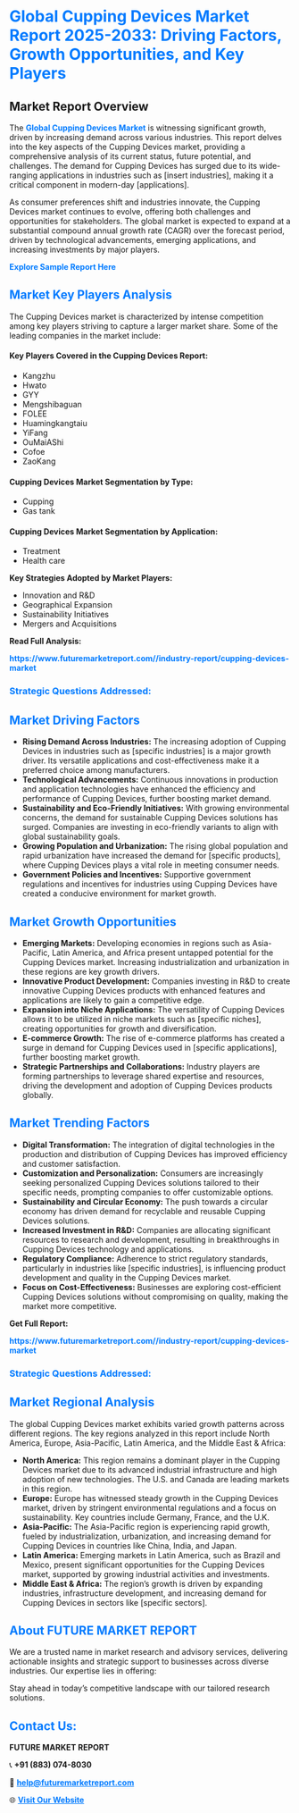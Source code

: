 <h1 style="color: #007BFF;">Global Cupping Devices Market Report 2025-2033: Driving Factors, Growth Opportunities, and Key Players</h1>

<section id="overview">
<h2>Market Report Overview</h2>
<p>The <a href="https://www.futuremarketreport.com//industry-report/cupping-devices-market" style="color: #007BFF; text-decoration: none;"><strong>Global Cupping Devices Market</strong></a> is witnessing significant growth, driven by increasing demand across various industries. This report delves into the key aspects of the Cupping Devices market, providing a comprehensive analysis of its current status, future potential, and challenges. The demand for Cupping Devices has surged due to its wide-ranging applications in industries such as [insert industries], making it a critical component in modern-day [applications].</p>
<p>As consumer preferences shift and industries innovate, the Cupping Devices market continues to evolve, offering both challenges and opportunities for stakeholders. The global market is expected to expand at a substantial compound annual growth rate (CAGR) over the forecast period, driven by technological advancements, emerging applications, and increasing investments by major players.</p>
</section>

<section id="overview">
<p><a href="https://www.futuremarketreport.com//request-sample/reportId=52874" style="color: #007BFF; text-decoration: none;"><strong>Explore Sample Report Here</strong></a></p>
</section>

<section id="key-players">
<h2 style="color: #007BFF;">Market Key Players Analysis</h2>
<p>The Cupping Devices market is characterized by intense competition among key players striving to capture a larger market share. Some of the leading companies in the market include:</p>
<h4>Key Players Covered in the Cupping Devices Report:</h4>
<ul><li>Kangzhu</li><li>Hwato</li><li>GYY</li><li>Mengshibaguan</li><li>FOLEE</li><li>Huamingkangtaiu</li><li>YiFang</li><li>OuMaiAShi</li><li>Cofoe</li><li>ZaoKang</li></ul>
<h4>Cupping Devices Market Segmentation by Type:</h4>
<ul><li>Cupping</li><li>Gas tank</li></ul>

<h4>Cupping Devices Market Segmentation by Application:</h4>
<ul><li>Treatment</li><li>Health care</li></ul>
<p><strong>Key Strategies Adopted by Market Players:</strong></p>
<ul>
<li>Innovation and R&D</li>
<li>Geographical Expansion</li>
<li>Sustainability Initiatives</li>
<li>Mergers and Acquisitions</li>
</ul>
</section>

<section>
<p><strong>Read Full Analysis: </strong></p><a href="https://www.futuremarketreport.com//industry-report/cupping-devices-market" style="color: #007BFF; text-decoration: none;"><strong>https://www.futuremarketreport.com//industry-report/cupping-devices-market</strong></a>
<h3 style="color: #007BFF;">Strategic Questions Addressed:</h3>
</section>

<section id="driving-factors">
<h2 style="color: #007BFF;">Market Driving Factors</h2>
<ul>
<li><strong>Rising Demand Across Industries:</strong> The increasing adoption of Cupping Devices in industries such as [specific industries] is a major growth driver. Its versatile applications and cost-effectiveness make it a preferred choice among manufacturers.</li>
<li><strong>Technological Advancements:</strong> Continuous innovations in production and application technologies have enhanced the efficiency and performance of Cupping Devices, further boosting market demand.</li>
<li><strong>Sustainability and Eco-Friendly Initiatives:</strong> With growing environmental concerns, the demand for sustainable Cupping Devices solutions has surged. Companies are investing in eco-friendly variants to align with global sustainability goals.</li>
<li><strong>Growing Population and Urbanization:</strong> The rising global population and rapid urbanization have increased the demand for [specific products], where Cupping Devices plays a vital role in meeting consumer needs.</li>
<li><strong>Government Policies and Incentives:</strong> Supportive government regulations and incentives for industries using Cupping Devices have created a conducive environment for market growth.</li>
</ul>
</section>

<section id="growth-opportunities">
<h2 style="color: #007BFF;">Market Growth Opportunities</h2>
<ul>
<li><strong>Emerging Markets:</strong> Developing economies in regions such as Asia-Pacific, Latin America, and Africa present untapped potential for the Cupping Devices market. Increasing industrialization and urbanization in these regions are key growth drivers.</li>
<li><strong>Innovative Product Development:</strong> Companies investing in R&D to create innovative Cupping Devices products with enhanced features and applications are likely to gain a competitive edge.</li>
<li><strong>Expansion into Niche Applications:</strong> The versatility of Cupping Devices allows it to be utilized in niche markets such as [specific niches], creating opportunities for growth and diversification.</li>
<li><strong>E-commerce Growth:</strong> The rise of e-commerce platforms has created a surge in demand for Cupping Devices used in [specific applications], further boosting market growth.</li>
<li><strong>Strategic Partnerships and Collaborations:</strong> Industry players are forming partnerships to leverage shared expertise and resources, driving the development and adoption of Cupping Devices products globally.</li>
</ul>
</section>

<section id="trending-factors">
<h2 style="color: #007BFF;">Market Trending Factors</h2>
<ul>
<li><strong>Digital Transformation:</strong> The integration of digital technologies in the production and distribution of Cupping Devices has improved efficiency and customer satisfaction.</li>
<li><strong>Customization and Personalization:</strong> Consumers are increasingly seeking personalized Cupping Devices solutions tailored to their specific needs, prompting companies to offer customizable options.</li>
<li><strong>Sustainability and Circular Economy:</strong> The push towards a circular economy has driven demand for recyclable and reusable Cupping Devices solutions.</li>
<li><strong>Increased Investment in R&D:</strong> Companies are allocating significant resources to research and development, resulting in breakthroughs in Cupping Devices technology and applications.</li>
<li><strong>Regulatory Compliance:</strong> Adherence to strict regulatory standards, particularly in industries like [specific industries], is influencing product development and quality in the Cupping Devices market.</li>
<li><strong>Focus on Cost-Effectiveness:</strong> Businesses are exploring cost-efficient Cupping Devices solutions without compromising on quality, making the market more competitive.</li>
</ul>
</section>

<section>
<p><strong>Get Full Report: </strong></p><a href="https://www.futuremarketreport.com//industry-report/cupping-devices-market" style="color: #007BFF; text-decoration: none;"><strong>https://www.futuremarketreport.com//industry-report/cupping-devices-market</strong></a>
<h3 style="color: #007BFF;">Strategic Questions Addressed:</h3>
</section>


<section id="regional-analysis">
<h2 style="color: #007BFF;">Market Regional Analysis</h2>
<p>The global Cupping Devices market exhibits varied growth patterns across different regions. The key regions analyzed in this report include North America, Europe, Asia-Pacific, Latin America, and the Middle East & Africa:</p>
<ul>
<li><strong>North America:</strong> This region remains a dominant player in the Cupping Devices market due to its advanced industrial infrastructure and high adoption of new technologies. The U.S. and Canada are leading markets in this region.</li>
<li><strong>Europe:</strong> Europe has witnessed steady growth in the Cupping Devices market, driven by stringent environmental regulations and a focus on sustainability. Key countries include Germany, France, and the U.K.</li>
<li><strong>Asia-Pacific:</strong> The Asia-Pacific region is experiencing rapid growth, fueled by industrialization, urbanization, and increasing demand for Cupping Devices in countries like China, India, and Japan.</li>
<li><strong>Latin America:</strong> Emerging markets in Latin America, such as Brazil and Mexico, present significant opportunities for the Cupping Devices market, supported by growing industrial activities and investments.</li>
<li><strong>Middle East & Africa:</strong> The region’s growth is driven by expanding industries, infrastructure development, and increasing demand for Cupping Devices in sectors like [specific sectors].</li>
</ul>
</section>

<footer>
<h2 style="color: #007BFF;">About FUTURE MARKET REPORT</h2>
<p>We are a trusted name in market research and advisory services, delivering actionable insights and strategic support to businesses across diverse industries. Our expertise lies in offering:</p>

<p>Stay ahead in today’s competitive landscape with our tailored research solutions.</p>

<h2 style="color: #007BFF;">Contact Us:</h2>
<p><strong>FUTURE MARKET REPORT</strong></p>
<p>📞 <strong>+91 (883) 074-8030</strong></p>
<p>📧 <strong><a href="mailto:help@futuremarketreport.com" style="color: #007BFF;">help@futuremarketreport.com</a></strong></p>
<p>🌐 <strong><a href="https://www.futuremarketreport.com/" style="color: #007BFF;">Visit Our Website</a></strong></p>
</footer>